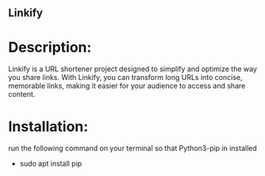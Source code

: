 ## Linkify

# Description: 
Linkify is a URL shortener project designed to simplify and optimize the way you share links. With Linkify, you can transform long URLs into concise, memorable links, making it easier for your audience to access and share content.

# Installation:
run the following command on your terminal so that Python3-pip in installed
* sudo apt install pip
